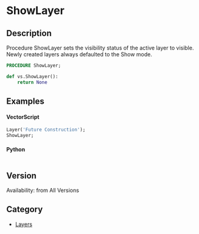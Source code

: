 # ShowLayer

## Description
Procedure ShowLayer sets the visibility status of the active layer to visible. Newly created layers always defaulted to the Show mode.

```pascal
PROCEDURE ShowLayer;
```

```python
def vs.ShowLayer():
    return None
```

## Examples
#### VectorScript ####
```pascal
Layer('Future Construction');
ShowLayer;
```
#### Python ####
```python

```

## Version
Availability: from All Versions

## Category
* [Layers](../Categories/Layers.md)

